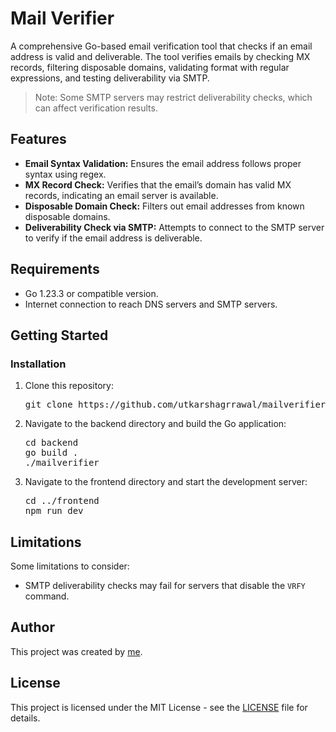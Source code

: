 <!DOCTYPE html>
<html lang="en">
<head>
  <meta charset="UTF-8">
  <meta name="viewport" content="width=device-width, initial-scale=1.0">
</head>
<body>

  <h1>Mail Verifier</h1>
  <p>A comprehensive Go-based email verification tool that checks if an email address is valid and deliverable. The tool verifies emails by checking MX records, filtering disposable domains, validating format with regular expressions, and testing deliverability via SMTP.</p>
  <blockquote>Note: Some SMTP servers may restrict deliverability checks, which can affect verification results.</blockquote>

  <h2>Features</h2>
  <ul>
    <li><strong>Email Syntax Validation:</strong> Ensures the email address follows proper syntax using regex.</li>
    <li><strong>MX Record Check:</strong> Verifies that the email’s domain has valid MX records, indicating an email server is available.</li>
    <li><strong>Disposable Domain Check:</strong> Filters out email addresses from known disposable domains.</li>
    <li><strong>Deliverability Check via SMTP:</strong> Attempts to connect to the SMTP server to verify if the email address is deliverable.</li>
  </ul>

  <h2>Requirements</h2>
  <ul>
    <li>Go 1.23.3 or compatible version.</li>
    <li>Internet connection to reach DNS servers and SMTP servers.</li>
  </ul>

  <h2>Getting Started</h2>

  <h3>Installation</h3>
<ol>
  <li>Clone this repository:
    <div class="code-block">
      <pre>git clone https://github.com/utkarshagrrawal/mailverifier.git</pre>
    </div>
  </li>
  <li>Navigate to the backend directory and build the Go application:
    <div class="code-block">
      <pre>
cd backend
go build .
./mailverifier</pre>
    </div>
  </li>
  <li>Navigate to the frontend directory and start the development server:
    <div class="code-block">
      <pre>
cd ../frontend
npm run dev</pre>
    </div>
  </li>
</ol>

  <h2>Limitations</h2>
  <p>Some limitations to consider:</p>
  <ul>
    <li>SMTP deliverability checks may fail for servers that disable the <code>VRFY</code> command.</li>
  </ul>

  <h2>Author</h2>
  <p>This project was created by <a href="https://github.com/utkarshagrrawal">me</a>.</p>

  <h2>License</h2>
  <p>This project is licensed under the MIT License - see the <a href="LICENSE">LICENSE</a> file for details.</p>

</body>
</html>
